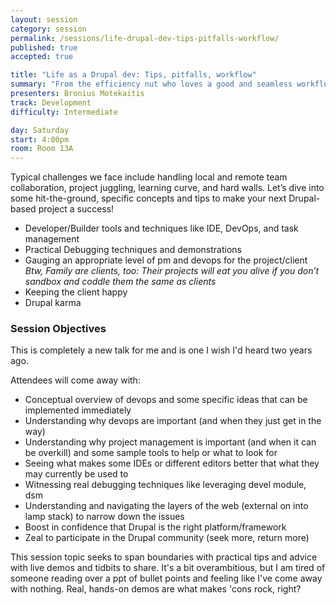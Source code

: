 ```yaml
---
layout: session
category: session
permalink: /sessions/life-drupal-dev-tips-pitfalls-workflow/
published: true
accepted: true

title: "Life as a Drupal dev: Tips, pitfalls, workflow"
summary: "From the efficiency nut who loves a good and seamless workflow to the head-scratching beginner: Concepts to help you succeed in your Drupal projects."
presenters: Bronius Motekaitis
track: Development
difficulty: Intermediate

day: Saturday
start: 4:00pm
room: Room 13A
---
```


Typical challenges we face include handling local and remote team collaboration, project juggling, learning curve, and hard walls. Let’s dive into some hit-the-ground, specific concepts and tips to make your next Drupal-based project a success!

* Developer/Builder tools and techniques like IDE, DevOps, and task management
* Practical Debugging techniques and demonstrations
* Gauging an appropriate level of pm and devops for the project/client <cite>Btw, Family are clients, too: Their projects will eat you alive if you don’t sandbox and coddle them the same as clients</cite>
* Keeping the client happy
* Drupal karma

### Session Objectives

This is completely a new talk for me and is one I wish I'd heard two years ago.

Attendees will come away with:
* Conceptual overview of devops and some specific ideas that can be implemented immediately
* Understanding why devops are important (and when they just get in the way)
* Understanding why project management is important (and when it can be overkill) and some sample tools to help or what to look for
* Seeing what makes some IDEs or different editors better that what they may currently be used to
* Witnessing real debugging techniques like leveraging devel module, dsm
* Understanding and navigating the layers of the web (external on into lamp stack) to narrow down the issues
* Boost in confidence that Drupal is the right platform/framework
* Zeal to participate in the Drupal community (seek more, return more)

This session topic seeks to span boundaries with practical tips and advice with live demos and tidbits to share. It's a bit overambitious, but I am tired of someone reading over a ppt of bullet points and feeling like I've come away with nothing. Real, hands-on demos are what makes 'cons rock, right?
